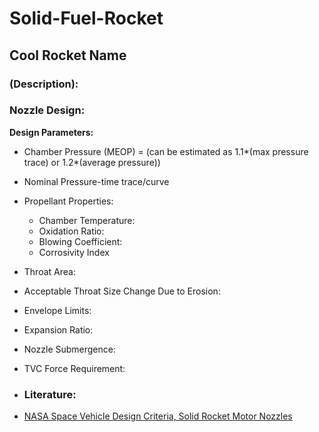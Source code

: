 # Solid-Fuel-Rocket

## Cool Rocket Name

### (Description):

### Nozzle Design: 

**Design Parameters:**
- Chamber Pressure (MEOP) = (can be estimated as 1.1*(max pressure trace) or 1.2*(average pressure))
- Nominal Pressure-time trace/curve
- Propellant Properties:
  - Chamber Temperature:
  - Oxidation Ratio:
  - Blowing Coefficient:
  - Corrosivity Index
- Throat Area:
- Acceptable Throat Size Change Due to Erosion:
- Envelope Limits:
- Expansion Ratio:
- Nozzle Submergence:
- TVC Force Requirement: 
  
- ### Literature:

- [NASA Space Vehicle Design Criteria, Solid Rocket Motor Nozzles](https://ntrs.nasa.gov/api/citations/19760013126/downloads/19760013126.pdf)
